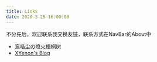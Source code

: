 ```yaml
---
title: Links
date: 2020-3-25 16:00:00
---
```


不分先后，欢迎联系我交换友链，联系方式在NavBar的About中

- [鸾喈尘の喷火梧桐树](https://darc.pro)
- [XYenon's Blog](https://blog.xyenon.bid)
